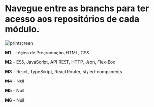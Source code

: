 <h1>Navegue entre as branchs para ter acesso aos repositórios de cada módulo.</h1>

![printscreen](https://github.com/community/community/assets/57195630/ca0d4669-1b4b-4008-815c-7662c81a770b)

**M1** - Lógica de Programação, HTML, CSS

**M2** - ES6, JavaScript, API REST, HTTP, Json, Flex-Box

**M3** - React, TypeScript, React Router, styled-components

**M4** - Null

**M5** - Null

**M6** - Null
